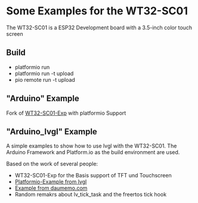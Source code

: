 # Some Examples for the WT32-SC01 
The WT32-SC01 is a ESP32 Development board with a 3.5-inch color touch screen

## Build

* platformio run
* platformio run -t upload
* pio remote run -t upload

## "Arduino" Example
Fork of [WT32-SC01-Exp](https://github.com/seaniefs/WT32-SC01-Exp) with platformio Support


## "Arduino_lvgl" Example
A simple examples to show how to use lvgl with the WT32-SC01. The Arduino Framework and Platform.io as the build environment are used.

Based on the work of several people:
* WT32-SC01-Exp for the Basis support of TFT und Touchscreen
* [Platformio-Example from lvgl](https://github.com/lvgl/lv_platformio)
* [Example from daumemo.com](https://daumemo.com/how-to-use-lvgl-library-on-arduino-with-an-esp-32-and-spi-lcd/) 
* Random remakrs about lv_tick_task and the freertos tick hook

